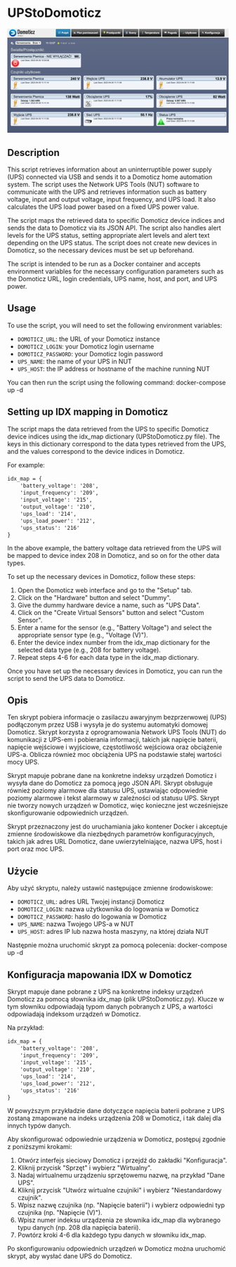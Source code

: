 # UPStoDomoticz

![Screenshot of the Domoticz home automation system's web interface, featuring a top bar with filter options and search functionality, a Lights/Switches section displaying the status of a light switch in the Server Room Basement, and a Utility Sensors section showing various sensors such as voltage, power consumption, and UPS load percentage. The interface is organized in a grid layout, with each device presented in a separate box.](domoticz_screenshot.png)

## Description

This script retrieves information about an uninterruptible power supply (UPS) connected via USB and sends it to a Domoticz home automation system. The script uses the Network UPS Tools (NUT) software to communicate with the UPS and retrieves information such as battery voltage, input and output voltage, input frequency, and UPS load. It also calculates the UPS load power based on a fixed UPS power value.

The script maps the retrieved data to specific Domoticz device indices and sends the data to Domoticz via its JSON API. The script also handles alert levels for the UPS status, setting appropriate alert levels and alert text depending on the UPS status. The script does not create new devices in Domoticz, so the necessary devices must be set up beforehand.

The script is intended to be run as a Docker container and accepts environment variables for the necessary configuration parameters such as the Domoticz URL, login credentials, UPS name, host, and port, and UPS power.

## Usage

To use the script, you will need to set the following environment variables:


- `DOMOTICZ_URL`: the URL of your Domoticz instance
- `DOMOTICZ_LOGIN`: your Domoticz login username
- `DOMOTICZ_PASSWORD`: your Domoticz login password
- `UPS_NAME`: the name of your UPS in NUT
- `UPS_HOST`: the IP address or hostname of the machine running NUT

You can then run the script using the following command: docker-compose up -d

## Setting up IDX mapping in Domoticz

The script maps the data retrieved from the UPS to specific Domoticz device indices using the idx_map dictionary (UPStoDomoticz.py file). The keys in this dictionary correspond to the data types retrieved from the UPS, and the values correspond to the device indices in Domoticz.

For example:
```
idx_map = {
    'battery_voltage': '208',
    'input_frequency': '209',
    'input_voltage': '215',
    'output_voltage': '210',
    'ups_load': '214',
    'ups_load_power': '212',
    'ups_status': '216'
}
```

In the above example, the battery voltage data retrieved from the UPS will be mapped to device index 208 in Domoticz, and so on for the other data types.

To set up the necessary devices in Domoticz, follow these steps:

1. Open the Domoticz web interface and go to the "Setup" tab.
2. Click on the "Hardware" button and select "Dummy".
3. Give the dummy hardware device a name, such as "UPS Data".
4. Click on the "Create Virtual Sensors" button and select "Custom Sensor".
5. Enter a name for the sensor (e.g., "Battery Voltage") and select the appropriate sensor type (e.g., "Voltage (V)").
6. Enter the device index number from the idx_map dictionary for the selected data type (e.g., 208 for battery voltage).
7. Repeat steps 4-6 for each data type in the idx_map dictionary.

Once you have set up the necessary devices in Domoticz, you can run the script to send the UPS data to Domoticz.


## Opis
Ten skrypt pobiera informacje o zasilaczu awaryjnym bezprzerwowej (UPS) podłączonym przez USB i wysyła je do systemu automatyki domowej Domoticz. Skrypt korzysta z oprogramowania Network UPS Tools (NUT) do komunikacji z UPS-em i pobierania informacji, takich jak napięcie baterii, napięcie wejściowe i wyjściowe, częstotliwość wejściowa oraz obciążenie UPS-a. Oblicza również moc obciążenia UPS na podstawie stałej wartości mocy UPS.

Skrypt mapuje pobrane dane na konkretne indeksy urządzeń Domoticz i wysyła dane do Domoticz za pomocą jego JSON API. Skrypt obsługuje również poziomy alarmowe dla statusu UPS, ustawiając odpowiednie poziomy alarmowe i tekst alarmowy w zależności od statusu UPS. Skrypt nie tworzy nowych urządzeń w Domoticz, więc konieczne jest wcześniejsze skonfigurowanie odpowiednich urządzeń.

Skrypt przeznaczony jest do uruchamiania jako kontener Docker i akceptuje zmienne środowiskowe dla niezbędnych parametrów konfiguracyjnych, takich jak adres URL Domoticz, dane uwierzytelniające, nazwa UPS, host i port oraz moc UPS.

## Użycie
Aby użyć skryptu, należy ustawić następujące zmienne środowiskowe:


- `DOMOTICZ_URL`: adres URL Twojej instancji Domoticz
- `DOMOTICZ_LOGIN`: nazwa użytkownika do logowania w Domoticz
- `DOMOTICZ_PASSWORD`: hasło do logowania w Domoticz
- `UPS_NAME`: nazwa Twojego UPS-a w NUT
- `UPS_HOST`: adres IP lub nazwa hosta maszyny, na której działa NUT

Następnie można uruchomić skrypt za pomocą polecenia: docker-compose up -d

## Konfiguracja mapowania IDX w Domoticz
Skrypt mapuje dane pobrane z UPS na konkretne indeksy urządzeń Domoticz za pomocą słownika idx_map (plik UPStoDomoticz.py). Klucze w tym słowniku odpowiadają typom danych pobranych z UPS, a wartości odpowiadają indeksom urządzeń w Domoticz.

Na przykład:
```
idx_map = {
    'battery_voltage': '208',
    'input_frequency': '209',
    'input_voltage': '215',
    'output_voltage': '210',
    'ups_load': '214',
    'ups_load_power': '212',
    'ups_status': '216'
}
```

W powyższym przykładzie dane dotyczące napięcia baterii pobrane z UPS zostaną zmapowane na indeks urządzenia 208 w Domoticz, i tak dalej dla innych typów danych.

Aby skonfigurować odpowiednie urządzenia w Domoticz, postępuj zgodnie z poniższymi krokami:

1. Otwórz interfejs sieciowy Domoticz i przejdź do zakładki "Konfiguracja".
2. Kliknij przycisk "Sprzęt" i wybierz "Wirtualny".
3. Nadaj wirtualnemu urządzeniu sprzętowemu nazwę, na przykład "Dane UPS".
4. Kliknij przycisk "Utwórz wirtualne czujniki" i wybierz "Niestandardowy czujnik".
5. Wpisz nazwę czujnika (np. "Napięcie baterii") i wybierz odpowiedni typ czujnika (np. "Napięcie (V)").
6. Wpisz numer indeksu urządzenia ze słownika idx_map dla wybranego typu danych (np. 208 dla napięcia baterii).
7. Powtórz kroki 4-6 dla każdego typu danych w słowniku idx_map.

Po skonfigurowaniu odpowiednich urządzeń w Domoticz można uruchomić skrypt, aby wysłać dane UPS do Domoticz.